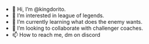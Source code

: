 - 👋 Hi, I’m @kingdorito.
- 👀 I’m interested in league of legends.
- 🌱 I’m currently learning what does the enemy wants.
- 💞️ I’m looking to collaborate with challenger coaches. 
- 📫 How to reach me, dm on discord

<!---
kingdorito/kingdorito is a ✨ special ✨ repository because its `README.md` (this file) appears on your GitHub profile.
You can click the Preview link to take a look at your changes.
--->
